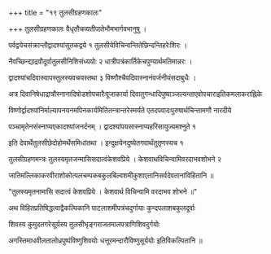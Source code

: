 +++
title = "१९ तुलसीग्रहणकालः"

+++
तुलसीग्रहणकालः वैधृतौचव्यतीपातेभौमभार्गवभानुषु ।

पर्वद्वयेचसंक्रान्तौद्वादश्यांसूतकद्वये १ तुलसीयेविचिन्वन्तितेछिन्दन्तिहरेःशिरः ।

नैवच्छिन्द्याद्रवौदूर्वातुलसीनिशिसंध्ययोः २ धात्रीपत्रंकार्तिकेचपुण्यार्थमतिमान्नरः ।

द्वादश्यांचदिवास्वापस्तुलस्यवचयस्तथा ३ विष्णौश्चैवदिवास्नानंवर्जनीयंसदाबुधैः ।

अत्र दिवानिषेधाद्रात्रौस्नानादिषोडशोपचारैःपूजाकार्या दिवातुगन्धादिपुष्पाञ्जल्यन्ताएवोपचाराइतिकमलाकराह्निके

विष्णोर्द्वादश्यांनिर्माल्यापनयनमपिनकार्यमितितन्त्रान्तरेस्मर्यते एतदपवादःपुरुषार्थचिन्तामणौ नारदीये

पञ्चामृतेनसंस्नाप्यएकादश्यांजनर्दनम् । द्वादश्यांपयसास्नाप्यहरिसायुज्यमश्नुते १

इति देवार्थेतुलसीछेदोहोमर्थेसमिधांतथा । इन्दुक्षयेनदुष्येतगवार्थंतुतृणस्यच १

तुलसीग्रहणमन्त्रः तुलस्यमृतजन्मासिसदात्वंकेशवप्रिये । केशवाथविचिन्वामिवरदाभवशोभने २

जातिमल्लिकाकरवीराशोकोत्पलचम्पकबकुलबिल्वशमीकुशाएतानिसर्वदेवतानांविहितानि ॥

"तुलस्यमृतनामासि सदात्वं केशवप्रिये । केशवार्थ विचिन्वामि वरदाभव शोभने ॥"

अथ विहितप्रतिषिद्धत्वाद्वैकल्पिकानि पाटलाशमीपत्रंचदुर्गायाः कुन्दपलाशबकुलदूर्वाः

शिवस्य कुमुदतगरेसूर्यस्य तुलसीभृङ्गराजतमालपत्राणिशिवदुर्गयोः

अगस्तिमाधवीलतालोध्रपुष्पंविष्णुशिवयोः धत्तूरमन्दारौविष्णुसूर्ययोः इतिविकल्पितानि ॥

